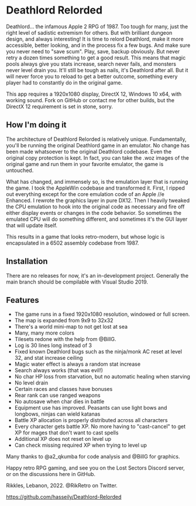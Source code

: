 # Deathlord Relorded

Deathlord... the infamous Apple 2 RPG of 1987.
Too tough for many, just the right level of sadistic extremism for others. But with brilliant dungeon design, and always interesting!
It is time to relord Deathlord, make it more accessible, better looking, and in the process fix a few bugs.
And make sure you never need to "save scum". Play, save, backup obviously. But never retry a dozen times something to get a good result.
This means that magic pools always give you stats increase, search never fails, and monsters never level drain you.
It'll still be tough as nails, it's Deathlord after all. But it will never force you to reload to get a better outcome, something every player had to constantly do in the original game.

This app requires a 1920x1080 display, DirectX 12, Windows 10 x64, with working sound.
Fork on GitHub or contact me for other builds, but the DirectX 12 requirement is set in stone, sorry.

## How I'm doing it

The architecture of Deathlord Relorded is relatively unique. Fundamentally, you'll be running the original Deathlord game in an emulator.
No change has been made whatsoever to the original Deathlord codebase. Even the original copy protection is kept.
In fact, you can take the .woz images of the original game and run them in your favorite emulator, the game is untouched.

What has changed, and immensely so, is the emulation layer that is running the game. I took the AppleWin codebase and transformed it.
First, I ripped out everything except for the core emulation code of an Apple //e Enhanced. I rewrote the graphics layer in pure DX12.
Then I heavily tweaked the CPU emulation to hook into the original code as necessary and fire off either display events or changes
in the code behavior. So sometimes the emulated CPU will do something different, and sometimes it's the GUI layer that will update itself.

This results in a game that looks retro-modern, but whose logic is encapsulated in a 6502 assembly codebase from 1987.

## Installation

There are no releases for now, it's an in-development project. Generally the main branch should be compilable with Visual Studio 2019.

## Features

* The game runs in a fixed 1920x1080 resolution, windowed or full screen.
* The map is expanded from 9x9 to 32x32
* There's a world mini-map to not get lost at sea
* Many, many more colors
* Tilesets redone with the help from @BillG.
* Log is 30 lines long instead of 3
* Fixed known Deathlord bugs such as the ninja/monk AC reset at level 32, and stat increase ceiling
* Magic water effect is always a random stat increase
* Search always works (that was evil!)
* No char HP loss from starvation, but no automatic healing when starving
* No level drain
* Certain races and classes have bonuses
* Rear rank can use ranged weapons
* No autosave when char dies in battle
* Equipment use has improved. Peasants can use light bows and longbows, ninjas can wield katanas
* Battle XP allocation is properly distributed across all characters
* Every character gets battle XP. No more having to "cast-cancel" to get XP for mages that don't want to cast spells
* Additional XP does not reset on level up
* Can check missing required XP when trying to level up

Many thanks to @a2_qkumba for code analysis and @BillG for graphics.

Happy retro RPG gaming, and see you on the Lost Sectors Discord server, or on the discussions here in GitHub.

Rikkles, Lebanon, 2022.
@RikRetro on Twitter.

https://github.com/hasseily/Deathlord-Relorded
